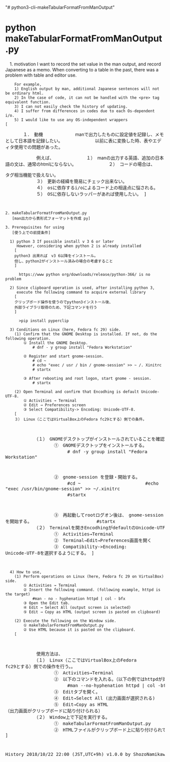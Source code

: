 "# python3-cli-makeTabularFormatFromManOutput" 

# python makeTabularFormatFromManOutput.py

   　1. motivation
        I want to record the set value in the man output, and record Japanese as a memo.
        When converting to a table in the past, there was a problem with table and editor use.
        
        For example,
        1) English output by man, additional Japanese sentences will not be ordinary html.
        2) In the case of code, it can not be handled with the <pre> tag equivalent function.
        3) I can not easily check the history of updating.
        4) I suffer from differences in codes due to each Os-dependent i/o.
        5) I would like to use any OS-independent wrappers
    [
　　　　１．　動機
　　　　　　　manで出力したものに設定値を記録し、メモとして日本語を記録したい。
　　　　　　　以前に表に変換した時、表やエディタ使用での問題があった。

　　　　　　　例えば、
　　　　　　　１）　manの出力する英語、追加の日本語の文は、通常のhtmlにならない。
　　　　　　　２）　コードの場合は、<pre>タグ相当機能で扱えない。
　　　　　　　３）　更新の経緯を簡易にチェック出来ない。
　　　　　　　４）　osに依存するi/oによるコード上の相違点に悩される。
　　　　　　　５）　OSに依存しないラッパーがあれば使用したい。
    ]

    2. makeTabularFormatFromManOutput.py
       [man出力から表形式フォーマットを作成 py]

    3. Prerequisites for using
       [使う上での前提条件]

      1) python 3 If possible install v 3 6 or later
         However, considering when python 2 is already installed
        [
        python3 出来れば　v3 6以降をインストール。
        但し、python2がインストール済みの場合の考慮すること
        ]

          https://www python org/downloads/release/python-366/ is no problem

      2) Since clipboard operation is used, after installing python 3,
         execute the following command to acquire external library
        [
        クリップボード操作を使うのでpython3インストール後、
        外部ライブラリ取得のため、下記コマンドを行う
        ]

          >pip install pyperclip

      3) Conditions on Linux (here, Fedora fc 29) side.
        (1) Confirm that the GNOME Desktop is installed. If not, do the following operation.
            ① Install the GNOME Desktop.
                # dnf - y group install "Fedora Workstation"

            ② Register and start gnome-session.
                # cd ~
                # echo "exec / usr / bin / gnome-session" >> ~ /. Xinitrc
                # startx

            ③ After rebooting and root logon, start gnome - session.
                # startx

        (2) Open Terminal and confirm that Encodhing is default Unicode-UTF-8.
            ① Activities → Terminal
            ② Edit → Preferences screen
            ③ Select Compatibility-> Encoding: Unicode-UTF-8.
        [
        ３）　Linux（ここではVirtualBox上のFedora fc29とする）側での条件。
　　　　　　　（１）　GNOMEデスクトップがインストールされていることを確認。そうでなければ下記操作を行う。
　　　　　　　　　　　①　GNOMEデスクトップをインストールする。
　　　　　　　　　　　　　　# dnf -y group install "Fedora Workstation"

　　　　　　　　　　　②　gnome-session を登録・開始する。
　　　　　　　　　　　　　　#cd ~
　　　　　　　　　　　　　　#echo "exec /usr/bin/gnome-session" >> ~/.xinitrc
　　　　　　　　　　　　　　#startx

　　　　　　　　　　　③　再起動してrootログオン後は、　gnome-session を開始する。
　　　　　　　　　　　　　　#startx
　　　　　　　
　　　　　　　（２）　Terminalを開きEncodhingがdefaultのUnicode-UTF-8であることを確認する。
　　　　　　　　　　　①　Activities→Terminal
　　　　　　　　　　　②　Terminal→Edit→Preferences画面を開く
　　　　　　　　　　　③　Compatibility->Encoding: Unicode-UTF-8を選択するようにする。
        ]

      4) How to use,
        (1) Perform operations on Linux (here, Fedora fc 29 on VirtualBox) side.
            ① Activities → Terminal
            ② Insert the following command. (following example, httpd is the target)
                #man - no - hyphenation httpd | col - bfx
            ③ Open the Edit tab.
            ④ Edit → Select All (output screen is selected)
            ⑤ Edit → Copy as HTML (output screen is pasted on clipboard)
        
        (2) Execute the following on the Window side. 
            ① makeTabularFormatFromManOutput.py
            ② Use HTML because it is pasted on the clipboard.
        [
　　　　　　　使用方法は、
　　　　　　　　　　　　　　
　　　　　　　（１）　Linux（ここではVirtualBox上のFedora fc29とする）側での操作を行う。。
　　　　　　　　　　　①　Activities→Terminal
　　　　　　　　　　　②　以下のコマンドを入れる。（以下の例ではhttpdが対象である）
　　　　　　　　　　　　　　#man --no-hyphenation httpd | col -bfx
　　　　　　　　　　　③　Editタブを開く。
　　　　　　　　　　　④　Edit→Select All    (出力画面が選択される)
　　　　　　　　　　　⑤　Edit→Copy as HTML  （出力画面がクリップボードに貼り付けられる）
　　　　　　　
　　　　　　　（２）　Window上で下記を実行する。　　　　　　　　　　　
　　　　　　　　　　　①　makeTabularFormatFromManOutput.py
　　　　　　　　　　　②　HTMLファイルがクリップボード上に貼り付けられているので使用する。
        ]
    
 History
     2018/10/22 22:00 (JST,UTC+9h)  v1.0.0 by ShozoNamikawa
    
